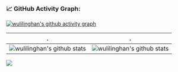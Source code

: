 <!--   GitHub stats graph -->
### 📈 GitHub Activity Graph:
[![wulilinghan's github activity graph](https://github-readme-activity-graph.cyclic.app/graph?username=wulilinghan&theme=github-compact)](https://github.com/BEPb/github-readme-activity-graph)

| .                                                                                                                                       | .                                                                                                                         |
|-----------------------------------------------------------------------------------------------------------------------------------------|---------------------------------------------------------------------------------------------------------------------------|
| ![wulilinghan's github stats](https://github-readme-stats.vercel.app/api?username=wulilinghan&show_icons=true&theme=radical&include_all_commits=true) | ![wulilinghan's github stats](https://github-readme-stats.vercel.app/api/top-langs/?username=wulilinghan&theme=radical&layout=compact) |

<img src="https://github-readme-streak-stats.herokuapp.com/?user=wulilinghan"></img>

